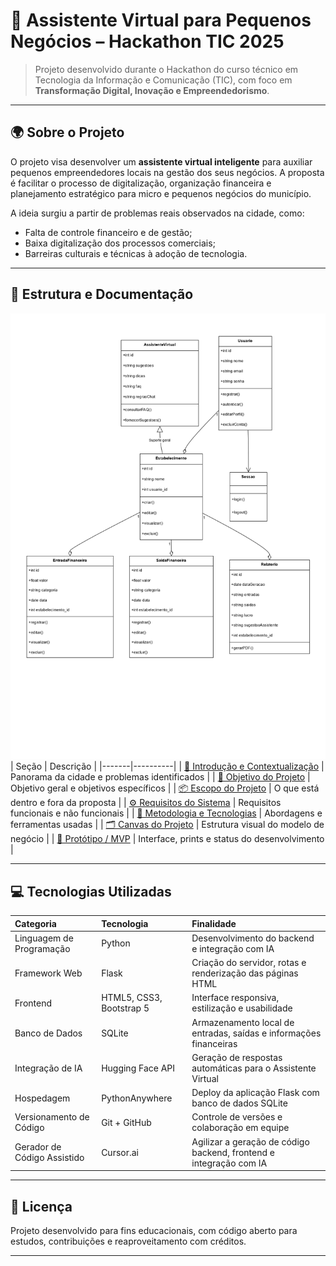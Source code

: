 # 🧠 Assistente Virtual para Pequenos Negócios – Hackathon TIC 2025

> Projeto desenvolvido durante o Hackathon do curso técnico em Tecnologia da Informação e Comunicação (TIC), com foco em **Transformação Digital, Inovação e Empreendedorismo**.

---

## 🌍 Sobre o Projeto

O projeto visa desenvolver um **assistente virtual inteligente** para auxiliar pequenos empreendedores locais na gestão dos seus negócios. A proposta é facilitar o processo de digitalização, organização financeira e planejamento estratégico para micro e pequenos negócios do município.

A ideia surgiu a partir de problemas reais observados na cidade, como:
- Falta de controle financeiro e de gestão;
- Baixa digitalização dos processos comerciais;
- Barreiras culturais e técnicas à adoção de tecnologia.

---

## 🧩 Estrutura e Documentação
![Diagrama UML do MVP](./docs/UML_Projeto.jpg)
| Seção | Descrição |
|-------|----------|
| [📌 Introdução e Contextualização](docs/01_contexto.md) | Panorama da cidade e problemas identificados |
| [🎯 Objetivo do Projeto](docs/02_objetivos.md) | Objetivo geral e objetivos específicos |
| [📦 Escopo do Projeto](docs/03_escopo.md) | O que está dentro e fora da proposta |
| [⚙️ Requisitos do Sistema](docs/04_requisitos.md) | Requisitos funcionais e não funcionais |
| [🧠 Metodologia e Tecnologias](docs/05_metodologia.md) | Abordagens e ferramentas usadas |
| [🗂️ Canvas do Projeto](docs/06_canvas.md) | Estrutura visual do modelo de negócio |
| [🚧 Protótipo / MVP](docs/07_prototipo.md) | Interface, prints e status do desenvolvimento |

---

## 💻 Tecnologias Utilizadas

| Categoria | Tecnologia | Finalidade |
|:---|:---|:---|
| Linguagem de Programação | Python | Desenvolvimento do backend e integração com IA |
| Framework Web | Flask | Criação do servidor, rotas e renderização das páginas HTML |
| Frontend | HTML5, CSS3, Bootstrap 5 | Interface responsiva, estilização e usabilidade |
| Banco de Dados | SQLite | Armazenamento local de entradas, saídas e informações financeiras |
| Integração de IA | Hugging Face API | Geração de respostas automáticas para o Assistente Virtual |
| Hospedagem | PythonAnywhere | Deploy da aplicação Flask com banco de dados SQLite |
| Versionamento de Código | Git + GitHub | Controle de versões e colaboração em equipe |
| Gerador de Código Assistido | Cursor.ai | Agilizar a geração de código backend, frontend e integração com IA |


---

## 📄 Licença

Projeto desenvolvido para fins educacionais, com código aberto para estudos, contribuições e reaproveitamento com créditos.

---

